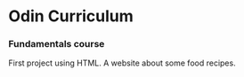 # Odin Curriculum

### Fundamentals course

First project using HTML. A website about some food recipes.
